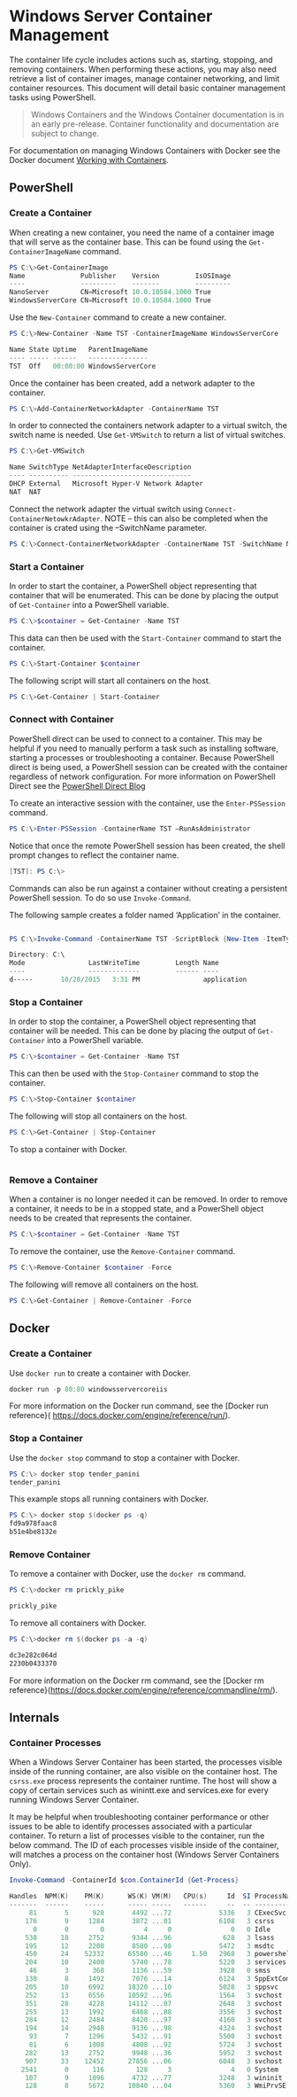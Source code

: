 # Windows Server Container Management

The container life cycle includes actions such as, starting, stopping, and removing containers. When performing these actions, you may also need retrieve a list of container images, manage container networking, and limit container resources. This document will detail basic container management tasks using PowerShell.

> Windows Containers and the Windows Container documentation is in an early pre-release. Container functionality and documentation are subject to change.

For documentation on managing Windows Containers with Docker see the Docker document [Working with Containers]( https://docs.docker.com/userguide/usingdocker/).

## PowerShell

### Create a Container

When creating a new container, you need the name of a container image that will serve as the container base. This can be found using the `Get-ContainerImageName` command.

```powershell
PS C:\>Get-ContainerImage
Name              Publisher    Version         IsOSImage
----              ---------    -------         ---------
NanoServer        CN=Microsoft 10.0.10584.1000 True
WindowsServerCore CN=Microsoft 10.0.10584.1000 True
```

Use the `New-Container` command to create a new container.

```powershell
PS C:\>New-Container -Name TST -ContainerImageName WindowsServerCore

Name State Uptime   ParentImageName
---- ----- ------   ---------------
TST  Off   00:00:00 WindowsServerCore
```

Once the container has been created, add a network adapter to the container.

```powershell
PS C:\>Add-ContainerNetworkAdapter -ContainerName TST
```

In order to connected the containers network adapter to a virtual switch, the switch name is needed. Use `Get-VMSwitch` to return a list of virtual switches. 

```powershell
PS C:\>Get-VMSwitch

Name SwitchType NetAdapterInterfaceDescription
---- ---------- ------------------------------
DHCP External   Microsoft Hyper-V Network Adapter
NAT  NAT
```

Connect the network adapter the virtual switch using `Connect-ContainerNetowkrAdapter`. NOTE – this can also be completed when the container is crated using the –SwitchName parameter.

```powershell
PS C:\>Connect-ContainerNetworkAdapter -ContainerName TST -SwitchName NAT
```

### Start a Container
In order to start the container, a PowerShell object representing that container that will be enumerated. This can be done by placing the output of `Get-Container` into a PowerShell variable.

```powershell
PS C:\>$container = Get-Container -Name TST
```

This data can then be used with the `Start-Container` command to start the container.

```powershell
PS C:\>Start-Container $container
```

The following script will start all containers on the host.

```powershell
PS C:\>Get-Container | Start-Container
```

### Connect with Container

PowerShell direct can be used to connect to a container. This may be helpful if you need to manually perform a task such as installing software, starting a processes or troubleshooting a container. Because PowerShell direct is being used, a PowerShell session can be created with the container regardless of network configuration. For more information on PowerShell Direct see the [PowerShell Direct Blog](http://blogs.technet.com/b/virtualization/archive/2015/05/14/powershell-direct-running-powershell-inside-a-virtual-machine-from-the-hyper-v-host.aspx)

To create an interactive session with the container, use the `Enter-PSSession` command.

 ```powershell
PS C:\>Enter-PSSession -ContainerName TST –RunAsAdministrator
```

Notice that once the remote PowerShell session has been created, the shell prompt changes to reflect the container name.

```powershell
[TST]: PS C:\>
```

Commands can also be run against a container without creating a persistent PowerShell session. To do so use `Invoke-Command`.

The following sample creates a folder named ‘Application’ in the container.

```powershell

PS C:\>Invoke-Command -ContainerName TST -ScriptBlock {New-Item -ItemType Directory -Path c:\application }

Directory: C:\
Mode                LastWriteTime         Length Name                                                 PSComputerName
----                -------------         ------ ----                                                 --------------
d-----       10/28/2015   3:31 PM                application                                          TST
```

### Stop a Container

In order to stop the container, a PowerShell object representing that container will be needed. This can be done by placing the output of `Get-Container` into a PowerShell variable.

```powershell
PS C:\>$container = Get-Container -Name TST
```

This can then be used with the `Stop-Container` command to stop the container.

```powershell
PS C:\>Stop-Container $container
```

The following will stop all containers on the host.

```powershell
PS C:\>Get-Container | Stop-Container
```

To stop a container with Docker.

```powershell

```

### Remove a Container

When a container is no longer needed it can be removed. In order to remove a container, it needs to be in a stopped state, and a PowerShell object needs to be created that represents the container.

```powershell
PS C:\>$container = Get-Container -Name TST
```

To remove the container, use the `Remove-Container` command.

```powershell
PS C:\>Remove-Container $container -Force
```

The following will remove all containers on the host.

```powershell
PS C:\>Get-Container | Remove-Container -Force
```

## Docker

### Create a Container <!--docker-->

Use `docker run` to create a container with Docker.

```powershell
docker run -p 80:80 windowsservercoreiis
```

For more information on the Docker run command, see the [Docker run reference}( https://docs.docker.com/engine/reference/run/).

### Stop a Container <!--docker-->

Use the `docker stop` command to stop a container with Docker.

```powershell
PS C:\> docker stop tender_panini
tender_panini
```

This example stops all running containers with Docker.

```powershell
PS C:\> docker stop $(docker ps -q)
fd9a978faac8
b51e4be8132e
```

### Remove Container <!--docker-->

To remove a container with Docker, use the `docker rm` command.

```powershell
PS C:\>docker rm prickly_pike

prickly_pike
``` 

To remove all containers with Docker.

```powershell
PS C:\>docker rm $(docker ps -a -q)

dc3e282c064d
2230b0433370
```

For more information on the Docker rm command, see the [Docker rm reference}(https://docs.docker.com/engine/reference/commandline/rm/).

## Internals

### Container Processes

When a Windows Server Container has been started, the processes visible inside of the running container, are also visible on the container host. The `csrss.exe` process represents the container runtime. The host will show a copy of certain services such as winintt.exe and services.exe for every running Windows Server Container.
 
It may be helpful when troubleshooting container performance or other issues to be able to identify processes associated with a particular container. To return a list of processes visible to the container, run the below command. The ID of each processes visible inside of the container, will matches a process on the container host (Windows Server Containers Only).

```powershell
Invoke-Command -ContainerId $con.ContainerId {Get-Process}

Handles  NPM(K)    PM(K)      WS(K) VM(M)   CPU(s)     Id  SI ProcessName                  PSComputerName
-------  ------    -----      ----- -----   ------     --  -- -----------                  --------------
     81       5      928       4492 ...72            5336   3 CExecSvc                     NONIC
    176       9     1284       3872 ...01            6108   3 csrss                        NONIC
      0       0        0          4     0               0   0 Idle                         NONIC
    538      18     2752       9344 ...96             628   3 lsass                        NONIC
    195      12     2208       8580 ...98            5472   3 msdtc                        NONIC
    450      24    52332      65580 ...46     1.50   2968   3 powershell                   NONIC
    204      10     2400       5740 ...78            5220   3 services                     NONIC
     46       3      368       1136 ...59            3928   0 smss                         NONIC
    130       8     1492       7076 ...14            6124   3 SppExtComObj                 NONIC
    205      10     6992      18320 ...10            5028   3 sppsvc                       NONIC
    252      13     6556      10592 ...96            1564   3 svchost                      NONIC
    351      28     4228      14112 ...07            2648   3 svchost                      NONIC
    255      13     1992       6468 ...88            3556   3 svchost                      NONIC
    284      12     2484       8420 ...97            4160   3 svchost                      NONIC
    194      14     2948       9136 ...98            4324   3 svchost                      NONIC
     93       7     1296       5432 ...91            5500   3 svchost                      NONIC
     81       6     1008       4808 ...92            5724   3 svchost                      NONIC
    282      13     2752       9948 ...36            5952   3 svchost                      NONIC
    907      33    12452      27856 ...06            6048   3 svchost                      NONIC
   2541       0      116        128     3               4   0 System                       NONIC
    107       9     1096       4732 ...77            3248   3 wininit                      NONIC
    128       8     5672      10840 ...04            5360   3 WmiPrvSE                     NONIC
```